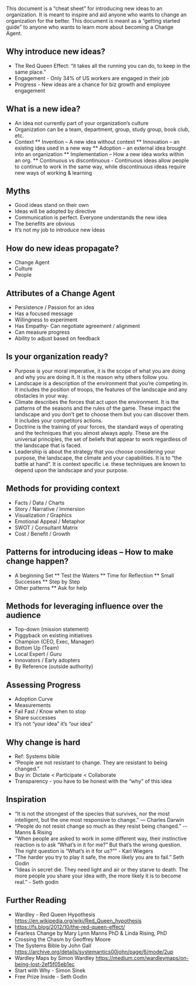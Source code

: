 This document is a “cheat sheet” for introducing new ideas to an organization. It is meant to inspire and aid anyone who wants to change an organization for the better.  This document is meant as a “getting started guide” to anyone who wants to learn more about becoming a Change Agent.

Why introduce new ideas?
------------------------
* The Red Queen Effect: “it takes all the running you can do, to keep in the same place.”
* Engagement - Only 34% of US workers are engaged in their job
* Progress - New ideas are a chance for biz growth and employee engagement

What is a new idea?
------------------------
* An idea not currently part of your organization’s culture
* Organization can be a team, department, group, study group, book club, etc.
* Context
** Invention – A new idea without context
** Innovation – an existing idea used in a new way
** Adoption – an external idea brought into an organization
** Implementation – How a new idea works within an org.
** Continuous vs discontinuous - Continuous ideas allow people to continue to work in the same way, while discontinuous ideas require new ways of working & learning

Myths
------------------------
* Good ideas stand on their own
* Ideas will be adopted by directive
* Communication is perfect. Everyone understands the new idea
* The benefits are obvious
* It’s not my job to introduce new ideas

How do new ideas propagate?
------------------------
* Change Agent
* Culture
* People

Attributes of a Change Agent
------------------------
* Persistence / Passion for an idea
* Has a focused message
* Willingness to experiment
* Has Empathy- Can negotiate agreement / alignment
* Can measure progress
* Ability to adjust based on feedback

Is your organization ready?
------------------------
* Purpose is your moral imperative, it is the scope of what you are doing and why you are doing it. It is the reason why others follow you.
* Landscape is a description of the environment that you’re competing in. It includes the position of troops, the features of the landscape and any obstacles in your way.
* Climate describes the forces that act upon the environment. It is the patterns of the seasons and the rules of the game. These impact the landscape and you don’t get to choose them but you can discover them. It includes your competitors actions.
* Doctrine is the training of your forces, the standard ways of operating and the techniques that you almost always apply. These are the universal principles, the set of beliefs that appear to work regardless of the landscape that is faced.
* Leadership is about the strategy that you choose considering your purpose, the landscape, the climate and your capabilities. It is to “the battle at hand”. It is context specific i.e. these techniques are known to depend upon the landscape and your purpose.

Methods for providing context
------------------------
* Facts / Data / Charts
* Story / Narrative / Immersion
* Visualization / Graphics
* Emotional Appeal / Metaphor
* SWOT / Consultant Matrix
* Cost / Benefit / Growth

Patterns for introducing ideas – How to make change happen?
------------------------
* A beginning Set
** Test the Waters
** Time for Reflection
** Small Successes
** Step by Step
* Other patterns
**  Ask for help

Methods for leveraging influence over the audience
------------------------
* Top-down (mission statement)
* Piggyback on existing initiatives
* Champion (CEO, Exec, Manager)
* Bottom Up (Team)
* Local Expert / Guru
* Innovators / Early adopters
* By Reference (outside authority)

Assessing Progress
------------------------
* Adoption Curve
* Measurements
* Fail Fast / Know when to stop
* Share successes
* It’s not “your idea” it’s “our idea”

Why change is hard
------------------------
* Ref: Systems bible
* “People are not resistant to change. They are resistant to being changed.”
* Buy in: Dictate < Participate < Collaborate
* Transparency - you have to be honest with the “why” of this idea

Inspiration
------------------------
* “It is not the strongest of the species that survives, nor the most intelligent, but the one most responsive to change.”  — Charles Darwin
* “People do not resist change so much as they resist being changed.” -- Manns & Rising
* “When people are asked to work in some different way, their instinctive reaction is to ask “What’s in it for me?” But that’s the wrong question. The right question is “What’s in it for us?”” - Karl Wiegers
* “The harder you try to play it safe, the more likely you are to fail.” Seth Godin
* “Ideas in secret die. They need light and air or they starve to death. The more people you share your idea with, the more likely it is to become real.” - Seth godin 

Further Reading
------------------------
* Wardley - Red Queen Hypothesis https://en.wikipedia.org/wiki/Red_Queen_hypothesis
* https://fs.blog/2012/10/the-red-queen-effect/
* Fearless Change by Mary Lynn Manns PhD & Linda Rising, PhD
* Crossing the Chasm by Geoffrey Moore
* The Systems Bible by John Gall https://archive.org/details/systemantics00john/page/6/mode/2up
* Wardley Maps by Simon Wardley https://medium.com/wardleymaps/on-being-lost-2ef5f05eb1ec
* Start with Why - Simon Sinek
* Free Prize Inside - Seth Godin

